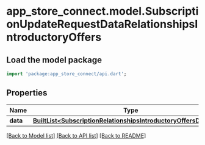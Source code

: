 # app_store_connect.model.SubscriptionUpdateRequestDataRelationshipsIntroductoryOffers

## Load the model package
```dart
import 'package:app_store_connect/api.dart';
```

## Properties
Name | Type | Description | Notes
------------ | ------------- | ------------- | -------------
**data** | [**BuiltList&lt;SubscriptionRelationshipsIntroductoryOffersDataInner&gt;**](SubscriptionRelationshipsIntroductoryOffersDataInner.md) |  | [optional] 

[[Back to Model list]](../README.md#documentation-for-models) [[Back to API list]](../README.md#documentation-for-api-endpoints) [[Back to README]](../README.md)


